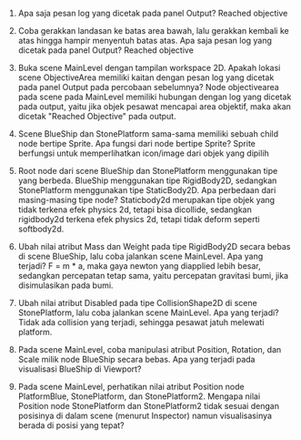 
1. Apa saja pesan log yang dicetak pada panel Output?
Reached objective

2. Coba gerakkan landasan ke batas area bawah, lalu gerakkan kembali ke atas hingga hampir menyentuh batas atas. Apa saja pesan log yang dicetak pada panel Output?
Reached objective

3. Buka scene MainLevel dengan tampilan workspace 2D. Apakah lokasi scene ObjectiveArea memiliki kaitan dengan pesan log yang dicetak pada panel Output pada percobaan sebelumnya?
Node objectivearea pada scene pada MainLevel memiliki hubungan dengan log yang dicetak pada output, yaitu jika objek pesawat mencapai area objektif, maka akan dicetak "Reached Objective" pada output.

4. Scene BlueShip dan StonePlatform sama-sama memiliki sebuah child node bertipe Sprite. Apa fungsi dari node bertipe Sprite?
Sprite berfungsi untuk memperlihatkan icon/image dari objek yang dipilih

5. Root node dari scene BlueShip dan StonePlatform menggunakan tipe yang berbeda. BlueShip menggunakan tipe RigidBody2D, sedangkan StonePlatform menggunakan tipe StaticBody2D. Apa perbedaan dari masing-masing tipe node?
Staticbody2d merupakan tipe objek yang tidak terkena efek physics 2d, tetapi bisa dicollide, sedangkan rigidbody2d terkena efek physics 2d, tetapi tidak deform seperti softbody2d.

6. Ubah nilai atribut Mass dan Weight pada tipe RigidBody2D secara bebas di scene BlueShip, lalu coba jalankan scene MainLevel. Apa yang terjadi?
F = m * a, maka gaya newton yang diapplied lebih besar, sedangkan percepatan tetap sama, yaitu percepatan gravitasi bumi, jika disimulasikan pada bumi.

7. Ubah nilai atribut Disabled pada tipe CollisionShape2D di scene StonePlatform, lalu coba jalankan scene MainLevel. Apa yang terjadi?
Tidak ada collision yang terjadi, sehingga pesawat jatuh melewati platform.

8. Pada scene MainLevel, coba manipulasi atribut Position, Rotation, dan Scale milik node BlueShip secara bebas. Apa yang terjadi pada visualisasi BlueShip di Viewport?


9. Pada scene MainLevel, perhatikan nilai atribut Position node PlatformBlue, StonePlatform, dan StonePlatform2. Mengapa nilai Position node StonePlatform dan StonePlatform2 tidak sesuai dengan posisinya di dalam scene (menurut Inspector) namun visualisasinya berada di posisi yang tepat?
